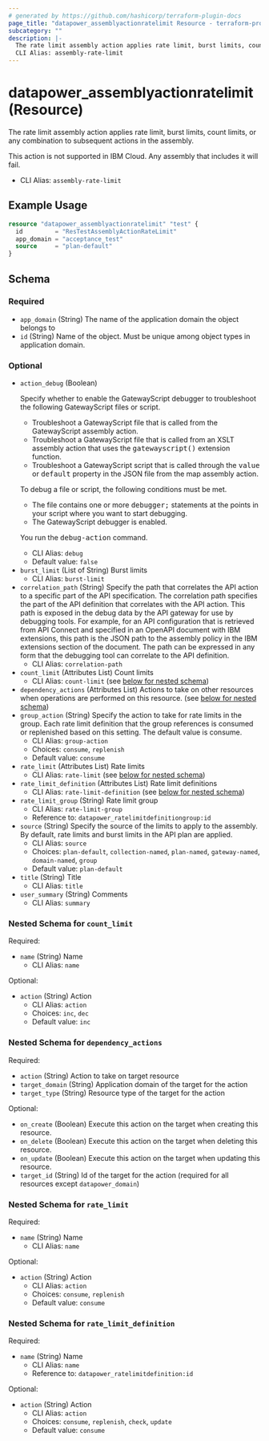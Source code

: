 ```yaml
---
# generated by https://github.com/hashicorp/terraform-plugin-docs
page_title: "datapower_assemblyactionratelimit Resource - terraform-provider-datapower"
subcategory: ""
description: |-
  The rate limit assembly action applies rate limit, burst limits, count limits, or any combination to subsequent actions in the assembly. This action is not supported in IBM Cloud. Any assembly that includes it will fail.
  CLI Alias: assembly-rate-limit
---
```


# datapower_assemblyactionratelimit (Resource)

The rate limit assembly action applies rate limit, burst limits, count limits, or any combination to subsequent actions in the assembly. <p>This action is not supported in IBM Cloud. Any assembly that includes it will fail.</p>
  - CLI Alias: `assembly-rate-limit`

## Example Usage

```terraform
resource "datapower_assemblyactionratelimit" "test" {
  id         = "ResTestAssemblyActionRateLimit"
  app_domain = "acceptance_test"
  source     = "plan-default"
}
```

<!-- schema generated by tfplugindocs -->
## Schema

### Required

- `app_domain` (String) The name of the application domain the object belongs to
- `id` (String) Name of the object. Must be unique among object types in application domain.

### Optional

- `action_debug` (Boolean) <p>Specify whether to enable the GatewayScript debugger to troubleshoot the following GatewayScript files or script.</p><ul><li>Troubleshoot a GatewayScript file that is called from the GatewayScript assembly action.</li><li>Troubleshoot a GatewayScript file that is called from an XSLT assembly action that uses the <tt>gatewayscript()</tt> extension function.</li><li>Troubleshoot a GatewayScript script that is called through the <tt>value</tt> or <tt>default</tt> property in the JSON file from the map assembly action.</li></ul><p>To debug a file or script, the following conditions must be met.</p><ul><li>The file contains one or more <tt>debugger;</tt> statements at the points in your script where you want to start debugging.</li><li>The GatewayScript debugger is enabled.</li></ul><p>You run the <tt>debug-action</tt> command.</p>
  - CLI Alias: `debug`
  - Default value: `false`
- `burst_limit` (List of String) Burst limits
  - CLI Alias: `burst-limit`
- `correlation_path` (String) Specify the path that correlates the API action to a specific part of the API specification. The correlation path specifies the part of the API definition that correlates with the API action. This path is exposed in the debug data by the API gateway for use by debugging tools. For example, for an API configuration that is retrieved from API Connect and specified in an OpenAPI document with IBM extensions, this path is the JSON path to the assembly policy in the IBM extensions section of the document. The path can be expressed in any form that the debugging tool can correlate to the API definition.
  - CLI Alias: `correlation-path`
- `count_limit` (Attributes List) Count limits
  - CLI Alias: `count-limit` (see [below for nested schema](#nestedatt--count_limit))
- `dependency_actions` (Attributes List) Actions to take on other resources when operations are performed on this resource. (see [below for nested schema](#nestedatt--dependency_actions))
- `group_action` (String) Specify the action to take for rate limits in the group. Each rate limit definition that the group references is consumed or replenished based on this setting. The default value is consume.
  - CLI Alias: `group-action`
  - Choices: `consume`, `replenish`
  - Default value: `consume`
- `rate_limit` (Attributes List) Rate limits
  - CLI Alias: `rate-limit` (see [below for nested schema](#nestedatt--rate_limit))
- `rate_limit_definition` (Attributes List) Rate limit definitions
  - CLI Alias: `rate-limit-definition` (see [below for nested schema](#nestedatt--rate_limit_definition))
- `rate_limit_group` (String) Rate limit group
  - CLI Alias: `rate-limit-group`
  - Reference to: `datapower_ratelimitdefinitiongroup:id`
- `source` (String) Specify the source of the limits to apply to the assembly. By default, rate limits and burst limits in the API plan are applied.
  - CLI Alias: `source`
  - Choices: `plan-default`, `collection-named`, `plan-named`, `gateway-named`, `domain-named`, `group`
  - Default value: `plan-default`
- `title` (String) Title
  - CLI Alias: `title`
- `user_summary` (String) Comments
  - CLI Alias: `summary`

<a id="nestedatt--count_limit"></a>
### Nested Schema for `count_limit`

Required:

- `name` (String) Name
  - CLI Alias: `name`

Optional:

- `action` (String) Action
  - CLI Alias: `action`
  - Choices: `inc`, `dec`
  - Default value: `inc`


<a id="nestedatt--dependency_actions"></a>
### Nested Schema for `dependency_actions`

Required:

- `action` (String) Action to take on target resource
- `target_domain` (String) Application domain of the target for the action
- `target_type` (String) Resource type of the target for the action

Optional:

- `on_create` (Boolean) Execute this action on the target when creating this resource.
- `on_delete` (Boolean) Execute this action on the target when deleting this resource.
- `on_update` (Boolean) Execute this action on the target when updating this resource.
- `target_id` (String) Id of the target for the action (required for all resources except `datapower_domain`)


<a id="nestedatt--rate_limit"></a>
### Nested Schema for `rate_limit`

Required:

- `name` (String) Name
  - CLI Alias: `name`

Optional:

- `action` (String) Action
  - CLI Alias: `action`
  - Choices: `consume`, `replenish`
  - Default value: `consume`


<a id="nestedatt--rate_limit_definition"></a>
### Nested Schema for `rate_limit_definition`

Required:

- `name` (String) Name
  - CLI Alias: `name`
  - Reference to: `datapower_ratelimitdefinition:id`

Optional:

- `action` (String) Action
  - CLI Alias: `action`
  - Choices: `consume`, `replenish`, `check`, `update`
  - Default value: `consume`
